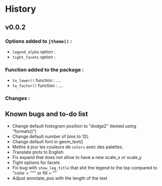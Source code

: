 History
================================================================================

v0.0.2
--------------------------------------------------------------------------------

### Options added to `jtheme()` :

* `legend_alpha` option : 
* `tight_facets` option : 

### Function added to the package :

* `to_lower()` function  : ....
* `to_factor()`  function  : ....

### Changes : 


Known bugs and to-do list
--------------------------------------------------------------------------------

+ Change default histogram position to "dodge2" (tested using "formals()")
+ Change default number of bins to 12L
+ Change default font in geom_text()
+ Mettre à jour les couleurs de `colors` avec des palettes.
+ Translate plots to English
+ Fix expand that does not allow to have a new scale_x or scale_y
+ Tight options for facets
+ Fix bug with `show_leg_title` that shit the legend to the top compared to "color = """ or fill = ""
+ Adjust annotate_pos with the length of the text 

